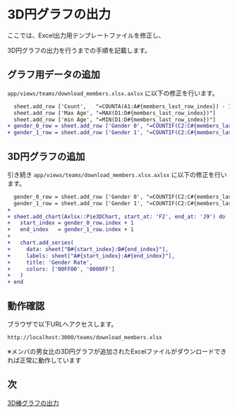 # 3D円グラフの出力

  ここでは、Excel出力用テンプレートファイルを修正し、

  3D円グラフの出力を行うまでの手順を記載します。

## グラフ用データの追加

  `app/views/teams/download_members.xlsx.axlsx` に以下の修正を行います。

  ```diff
    sheet.add_row ['Count',   "=COUNTA(A1:A#{members_last_row_index}) - 1"]
    sheet.add_row ['Max Age', "=MAX(D1:D#{members_last_row_index})"]
    sheet.add_row ['min Age', "=MIN(D1:D#{members_last_row_index})"]
  + gender_0_row = sheet.add_row ['Gender 0', "=COUNTIF(C2:C#{members_last_row_index}, 0)"]
  + gender_1_row = sheet.add_row ['Gender 1', "=COUNTIF(C2:C#{members_last_row_index}, 1)"]
  ```

## 3D円グラフの追加

  引き続き `app/views/teams/download_members.xlsx.axlsx` に以下の修正を行います。

  ```diff
    gender_0_row = sheet.add_row ['Gender 0', "=COUNTIF(C2:C#{members_last_row_index}, 0)"]
    gender_1_row = sheet.add_row ['Gender 1', "=COUNTIF(C2:C#{members_last_row_index}, 1)"]
  +
  + sheet.add_chart(Axlsx::Pie3DChart, start_at: 'F2', end_at: 'J9') do |chart|
  +   start_index = gender_0_row.index + 1
  +   end_index   = gender_1_row.index + 1
  +
  +   chart.add_series(
  +     data: sheet["B#{start_index}:B#{end_index}"],
  +     labels: sheet["A#{start_index}:A#{end_index}"],
  +     title: 'Gender Rate',
  +     colors: ['00FF00', '0000FF']
  +   )
  + end
  ```

## 動作確認

  ブラウザで以下URLへアクセスします。

  `http://localhost:3000/teams/download_members.xlsx`

  ※メンバの男女比の3D円グラフが追加されたExcelファイルがダウンロードできれば正常に動作しています

## 次

  [3D棒グラフの出力](7.3D棒グラフの出力.md)
